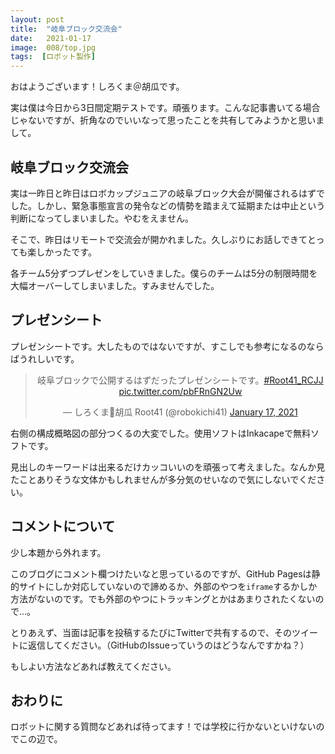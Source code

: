```yaml
---
layout: post
title:  "岐阜ブロック交流会"
date:   2021-01-17
image:  008/top.jpg
tags:  [ロボット製作]
---
```


おはようございます！しろくま＠胡瓜です。

実は僕は今日から3日間定期テストです。頑張ります。こんな記事書いてる場合じゃないですが、折角なのでいいなって思ったことを共有してみようかと思いまして。

## 岐阜ブロック交流会

実は一昨日と昨日はロボカップジュニアの岐阜ブロック大会が開催されるはずでした。しかし、緊急事態宣言の発令などの情勢を踏まえて延期または中止という判断になってしまいました。やむをえません。

そこで、昨日はリモートで交流会が開かれました。久しぶりにお話しできてとっても楽しかったです。

各チーム5分ずつプレゼンをしていきました。僕らのチームは5分の制限時間を大幅オーバーしてしまいました。すみませんでした。

## プレゼンシート

プレゼンシートです。大したものではないですが、すこしでも参考になるのならばうれしいです。

<center><blockquote class="twitter-tweet" data-theme="dark"><p lang="ja" dir="ltr">岐阜ブロックで公開するはずだったプレゼンシートです。<a href="https://twitter.com/hashtag/Root41_RCJJ?src=hash&amp;ref_src=twsrc%5Etfw">#Root41_RCJJ</a> <a href="https://t.co/pbFRnGN2Uw">pic.twitter.com/pbFRnGN2Uw</a></p>&mdash; しろくま🥒胡瓜 Root41 (@robokichi41) <a href="https://twitter.com/robokichi41/status/1350636459577942017?ref_src=twsrc%5Etfw">January 17, 2021</a></blockquote> <script async src="https://platform.twitter.com/widgets.js" charset="utf-8"></script></center>

右側の構成概略図の部分つくるの大変でした。使用ソフトはInkacapeで無料ソフトです。

見出しのキーワードは出来るだけカッコいいのを頑張って考えました。なんか見たことありそうな文体かもしれませんが多分気のせいなので気にしないでください。

## コメントについて

少し本題から外れます。

このブログにコメント欄つけたいなと思っているのですが、GitHub Pagesは静的サイトにしか対応していないので諦めるか、外部のやつを`iframe`するかしか方法がないのです。でも外部のやつにトラッキングとかはあまりされたくないので…。

とりあえず、当面は記事を投稿するたびにTwitterで共有するので、そのツイートに返信してください。（GitHubのIssueっていうのはどうなんですかね？）

もしよい方法などあれば教えてください。

## おわりに

ロボットに関する質問などあれば待ってます！では学校に行かないといけないのでこの辺で。